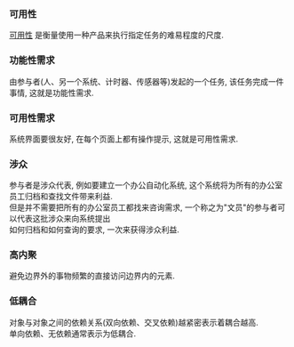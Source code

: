 ### 可用性
[可用性](http://www.uml.org.cn/softwareprocess/rjgc18.htm) 是衡量使用一种产品来执行指定任务的难易程度的尺度.

### 功能性需求
由参与者(人、另一个系统、计时器、传感器等)发起的一个任务, 该任务完成一件事情, 这就是功能性需求.   

### 可用性需求  
系统界面要很友好, 在每个页面上都有操作提示, 这就是可用性需求.  

### 涉众  
参与者是涉众代表, 例如要建立一个办公自动化系统, 这个系统将为所有的办公室员工归档和查找文件带来利益.  
但是并不需要把所有的办公室员工都找来咨询需求, 一个称之为"文员"的参与者可以代表这批涉众来向系统提出  
如何归档和如何查询的要求, 一次来获得涉众利益.  

### 高内聚  
避免边界外的事物频繁的直接访问边界内的元素.   

### 低耦合  
对象与对象之间的依赖关系(双向依赖、交叉依赖)越紧密表示着耦合越高.  
单向依赖、无依赖通常表示为低耦合.  
